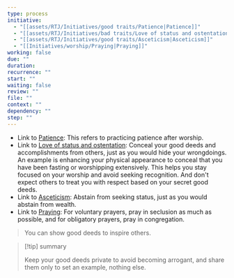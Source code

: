 ```yaml
---
type: process
initiative:
  - "[[assets/RTJ/Initiatives/good traits/Patience|Patience]]"
  - "[[assets/RTJ/Initiatives/bad traits/Love of status and ostentation|Love of status and ostentation]]"
  - "[[assets/RTJ/Initiatives/good traits/Asceticism|Asceticism]]"
  - "[[Initiatives/worship/Praying|Praying]]"
working: false
due: ""
duration: 
recurrence: ""
start: ""
waiting: false
review: ""
file: ""
context: ""
dependency: ""
step: ""
---
```


* Link to [Patience](assets/RTJ/Initiatives/good%20traits/Patience.md): This refers to practicing patience after worship.
* Link to [Love of status and ostentation](assets/RTJ/Initiatives/bad%20traits/Love%20of%20status%20and%20ostentation.md): Conceal your good deeds and accomplishments from others, just as you would hide your wrongdoings. An example is enhancing your physical appearance to conceal that you have been fasting or worshipping extensively. This helps you stay focused on your worship and avoid seeking recognition. And don't expect others to treat you with respect based on your secret good deeds.
* Link to [Asceticism](assets/RTJ/Initiatives/good%20traits/Asceticism.md): Abstain from seeking status, just as you would abstain from wealth.
* Link to [Praying](Initiatives/worship/Praying.md): For voluntary prayers, pray in seclusion as much as possible, and for obligatory prayers, pray in congregation.

> You can show good deeds to inspire others.

> [!tip] summary
> 
> 
> Keep your good deeds private to avoid becoming arrogant, and share them only to set an example, nothing else.
> 

